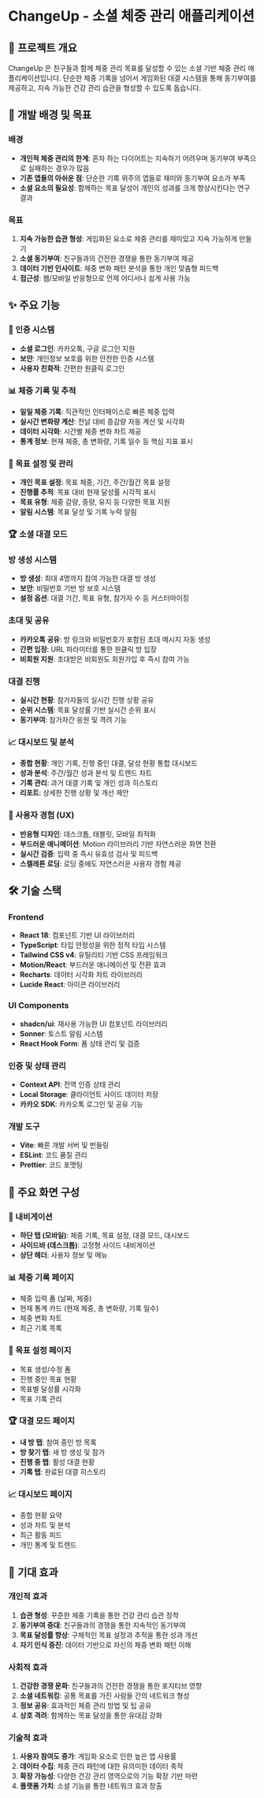 # ChangeUp - 소셜 체중 관리 애플리케이션

## 📖 프로젝트 개요

ChangeUp 은 친구들과 함께 체중 관리 목표를 달성할 수 있는 소셜 기반 체중 관리 애플리케이션입니다. 단순한 체중 기록을 넘어서 게임화된 대결 시스템을 통해 동기부여를 제공하고, 지속 가능한 건강 관리 습관을 형성할 수 있도록 돕습니다.

## 🎯 개발 배경 및 목표

### 배경

- **개인적 체중 관리의 한계**: 혼자 하는 다이어트는 지속하기 어려우며 동기부여 부족으로 실패하는 경우가 많음
- **기존 앱들의 아쉬운 점**: 단순한 기록 위주의 앱들로 재미와 동기부여 요소가 부족
- **소셜 요소의 필요성**: 함께하는 목표 달성이 개인의 성과를 크게 향상시킨다는 연구 결과

### 목표

1. **지속 가능한 습관 형성**: 게임화된 요소로 체중 관리를 재미있고 지속 가능하게 만들기
2. **소셜 동기부여**: 친구들과의 건전한 경쟁을 통한 동기부여 제공
3. **데이터 기반 인사이트**: 체중 변화 패턴 분석을 통한 개인 맞춤형 피드백
4. **접근성**: 웹/모바일 반응형으로 언제 어디서나 쉽게 사용 가능

## ✨ 주요 기능

### 🔐 인증 시스템

- **소셜 로그인**: 카카오톡, 구글 로그인 지원
- **보안**: 개인정보 보호를 위한 안전한 인증 시스템
- **사용자 친화적**: 간편한 원클릭 로그인

### 📊 체중 기록 및 추적

- **일일 체중 기록**: 직관적인 인터페이스로 빠른 체중 입력
- **실시간 변화량 계산**: 전날 대비 증감량 자동 계산 및 시각화
- **데이터 시각화**: 시간별 체중 변화 차트 제공
- **통계 정보**: 현재 체중, 총 변화량, 기록 일수 등 핵심 지표 표시

### 🎯 목표 설정 및 관리

- **개인 목표 설정**: 목표 체중, 기간, 주간/월간 목표 설정
- **진행률 추적**: 목표 대비 현재 달성률 시각적 표시
- **목표 유형**: 체중 감량, 증량, 유지 등 다양한 목표 지원
- **알림 시스템**: 목표 달성 및 기록 누락 알림

### 🏆 소셜 대결 모드

### 방 생성 시스템

- **방 생성**: 최대 4명까지 참여 가능한 대결 방 생성
- **보안**: 비밀번호 기반 방 보호 시스템
- **설정 옵션**: 대결 기간, 목표 유형, 참가자 수 등 커스터마이징

### 초대 및 공유

- **카카오톡 공유**: 방 링크와 비밀번호가 포함된 초대 메시지 자동 생성
- **간편 입장**: URL 파라미터를 통한 원클릭 방 입장
- **비회원 지원**: 초대받은 비회원도 회원가입 후 즉시 참여 가능

### 대결 진행

- **실시간 현황**: 참가자들의 실시간 진행 상황 공유
- **순위 시스템**: 목표 달성률 기반 실시간 순위 표시
- **동기부여**: 참가자간 응원 및 격려 기능

### 📈 대시보드 및 분석

- **종합 현황**: 개인 기록, 진행 중인 대결, 달성 현황 통합 대시보드
- **성과 분석**: 주간/월간 성과 분석 및 트렌드 차트
- **기록 관리**: 과거 대결 기록 및 개인 성과 히스토리
- **리포트**: 상세한 진행 상황 및 개선 제안

### 🎨 사용자 경험 (UX)

- **반응형 디자인**: 데스크톱, 태블릿, 모바일 최적화
- **부드러운 애니메이션**: Motion 라이브러리 기반 자연스러운 화면 전환
- **실시간 검증**: 입력 중 즉시 유효성 검사 및 피드백
- **스켈레톤 로딩**: 로딩 중에도 자연스러운 사용자 경험 제공

## 🛠 기술 스택

### Frontend

- **React 18**: 컴포넌트 기반 UI 라이브러리
- **TypeScript**: 타입 안정성을 위한 정적 타입 시스템
- **Tailwind CSS v4**: 유틸리티 기반 CSS 프레임워크
- **Motion/React**: 부드러운 애니메이션 및 전환 효과
- **Recharts**: 데이터 시각화 차트 라이브러리
- **Lucide React**: 아이콘 라이브러리

### UI Components

- **shadcn/ui**: 재사용 가능한 UI 컴포넌트 라이브러리
- **Sonner**: 토스트 알림 시스템
- **React Hook Form**: 폼 상태 관리 및 검증

### 인증 및 상태 관리

- **Context API**: 전역 인증 상태 관리
- **Local Storage**: 클라이언트 사이드 데이터 저장
- **카카오 SDK**: 카카오톡 로그인 및 공유 기능

### 개발 도구

- **Vite**: 빠른 개발 서버 및 번들링
- **ESLint**: 코드 품질 관리
- **Prettier**: 코드 포맷팅

## 📱 주요 화면 구성

### 📍 내비게이션

- **하단 탭 (모바일)**: 체중 기록, 목표 설정, 대결 모드, 대시보드
- **사이드바 (데스크톱)**: 고정형 사이드 내비게이션
- **상단 헤더**: 사용자 정보 및 메뉴

### 📊 체중 기록 페이지

- 체중 입력 폼 (날짜, 체중)
- 현재 통계 카드 (현재 체중, 총 변화량, 기록 일수)
- 체중 변화 차트
- 최근 기록 목록

### 🎯 목표 설정 페이지

- 목표 생성/수정 폼
- 진행 중인 목표 현황
- 목표별 달성률 시각화
- 목표 기록 관리

### 🏆 대결 모드 페이지

- **내 방 탭**: 참여 중인 방 목록
- **방 찾기 탭**: 새 방 생성 및 참가
- **진행 중 탭**: 활성 대결 현황
- **기록 탭**: 완료된 대결 히스토리

### 📈 대시보드 페이지

- 종합 현황 요약
- 성과 차트 및 분석
- 최근 활동 피드
- 개인 통계 및 트렌드

## 🎯 기대 효과

### 개인적 효과

1. **습관 형성**: 꾸준한 체중 기록을 통한 건강 관리 습관 정착
2. **동기부여 증대**: 친구들과의 경쟁을 통한 지속적인 동기부여
3. **목표 달성률 향상**: 구체적인 목표 설정과 추적을 통한 성과 개선
4. **자기 인식 증진**: 데이터 기반으로 자신의 체중 변화 패턴 이해

### 사회적 효과

1. **건강한 경쟁 문화**: 친구들과의 건전한 경쟁을 통한 포지티브 영향
2. **소셜 네트워킹**: 공통 목표를 가진 사람들 간의 네트워크 형성
3. **정보 공유**: 효과적인 체중 관리 방법 및 팁 공유
4. **상호 격려**: 함께하는 목표 달성을 통한 유대감 강화

### 기술적 효과

1. **사용자 참여도 증가**: 게임화 요소로 인한 높은 앱 사용률
2. **데이터 수집**: 체중 관리 패턴에 대한 유의미한 데이터 축적
3. **확장 가능성**: 다양한 건강 관리 영역으로의 기능 확장 기반 마련
4. **플랫폼 가치**: 소셜 기능을 통한 네트워크 효과 창출
